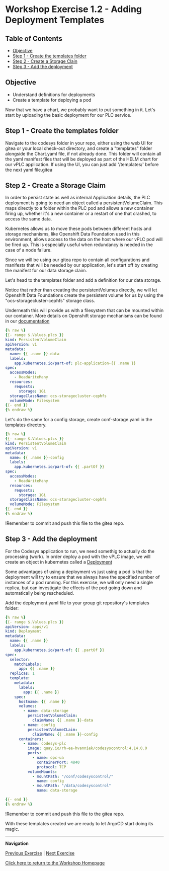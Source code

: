 # Workshop Exercise 1.2 - Adding Deployment Templates

## Table of Contents

* [Objective](#objective)
* [Step 1 - Create the templates folder](#step-1---create-the-templates-folder)
* [Step 2 - Create a Storage Clain](#step-2---create-a-storage-claim)
* [Step 3 - Add the deployment](#step-3---add-the-deployment)

## Objective

* Understand definitions for deployments
* Create a template for deploying a pod

Now that we have a chart, we probably want to put something in it.
Let's start by uploading the basic deployment for our PLC service.

## Step 1 - Create the templates folder
Navigate to the codesys folder in your repo, either using the web UI for gitea or your local check-out directory, and create a "templates" folder alongside the Chart.yaml file, if not already done.
This folder will contain all the yaml manifest files that will be deployed as part of the HELM chart for our vPLC application.
If using the UI, you can just add '/templates/' before the next yaml file.gitea


## Step 2 - Create a Storage Claim
In order to persist state as well as internal Application details, the PLC deployment is going to need an object called a persistentVolumeClaim. 
This maps directly to a folder within the PLC pod and allows a new container firing up, whether it's a new container or a restart of one that crashed, to access the same data.

Kubernetes allows us to move these pods between different hosts and storage mechanisms, like Openshift Data Foundation used in this environment, allows access to the data on the host where our vPLC pod will be fired up. 
This is especially useful when redundancy is needed in the case of a node failure.

Since we will be using our gitea repo to contain all configurations and manifests that will be needed by our application, let's start off by creating the manifest for our data storage claim.

Let's head to the templates folder and add a definition for our data storage.

Notice that rather than creating the persistentVolumes directly, we will let Openshift Data Foundations create the persistent volume for us by using the "ocs-storagecluster-cephfs" storage class.

Underneath this will provide us with a filesystem that can be mounted within our container. More details on Openshift storage mechanisms can be found in our [documentation](https://docs.openshift.com/container-platform/4.17/storage/understanding-persistent-storage.html)


```yaml
{% raw %}
{{- range $.Values.plcs }}
kind: PersistentVolumeClaim
apiVersion: v1
metadata:
  name: {{ .name }}-data
  labels:
    app.kubernetes.io/part-of: plc-application-{{ .name }}
spec:
  accessModes:
    - ReadWriteMany
  resources:
    requests:
      storage: 1Gi
  storageClassName: ocs-storagecluster-cephfs
  volumeMode: Filesystem
{{- end }}
{% endraw %}
```

Let's do the same for a config storage, create conf-storage.yaml in the templates directory.

```yaml
{% raw %}
{{- range $.Values.plcs }}
kind: PersistentVolumeClaim
apiVersion: v1
metadata:
  name: {{ .name }}-config
  labels:
    app.kubernetes.io/part-of: {{ .partOf }}
spec:
  accessModes:
    - ReadWriteMany
  resources:
    requests:
      storage: 1Gi
  storageClassName: ocs-storagecluster-cephfs
  volumeMode: Filesystem
{{- end }}
{% endraw %}
```

!Remember to commit and push this file to the gitea repo.



## Step 3 - Add the deployment 
For the Codesys application to run, we need somethig to actually do the processing (work). 
In order deploy a pod with the vPLC image, we will create an object in kubernetes called a [Deployment](https://kubernetes.io/docs/concepts/workloads/controllers/deployment/)

Some advantages of using a deployment vs just using a pod is that the deployment will try to ensure that we always have the specified number of instances of a pod running.
For this exercise, we will only need a single replica, but can investigate the effects of the pod going down and automatically being rescheduled.

Add the deployment.yaml file to your group git repository's templates folder:

```yaml
{% raw %}
{{- range $.Values.plcs }}
apiVersion: apps/v1
kind: Deployment
metadata:
  name: {{ .name }}
  labels:
    app.kubernetes.io/part-of: {{ .partOf }}
spec:
  selector:
    matchLabels:
      app: {{ .name }}
  replicas: 1
  template:
    metadata:
      labels:
        app: {{ .name }}
    spec:
      hostname: {{ .name }}
      volumes:
        - name: data-storage
          persistentVolumeClaim: 
            claimName: {{ .name }}-data
        - name: config
          persistentVolumeCLaim:
            claimName: {{ .name }}-config
      containers:
        - name: codesys-plc
          image: quay.io/rh-ee-hvanniek/codesyscontrol:4.14.0.0
          ports:
            - name: opc-ua
              containerPort: 4840
              protocol: TCP
          volumeMounts:
            - mountPath: "/conf/codesyscontrol/"
              name: config
            - mountPath: "/data/codesyscontrol"
              name: data-storage

{{- end }}
{% endraw %}
```
!Remember to commit and push this file to the gitea repo.

With these templates created we are ready to let ArgoCD start doing its magic.

---
**Navigation**

[Previous Exercise](../1.1-initializing-chart/) | [Next Exercise](../1.3-adding-chart-to-argocd/)

[Click here to return to the Workshop Homepage](../README.md)
